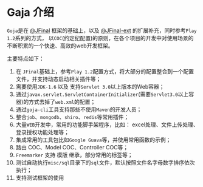 # Gaja 介绍

`Goja`是在 [@JFinal](http://www.jfinal.com) 框架的基础上，以及 [@JFinal-ext](http://git.oschina.net/zhouleib1412/jfinal-ext) 的扩展补充，同时参考`Play 1.2`系列的方式， 以`COC`(约定纪配置)的原则，在各个项目的开发中对使用场景的不断积累的一个快速、高效的web开发框架。

主要特点如下：

1. 在 `JFinal`基础上，参考`Play 1.2`配置方式，将大部分的配置整合到一个配置文件，并支持动态启动相关插件等；
2. 需要使用`JDK-1.6` 以及 支持`Servlet 3.0`以上版本的Web容器；
3. 通过`javax.servlet.ServletContainerInitializer`(需要`Servlet3.0`以上容器)的方式去掉了`web.xml`的配置；
4. 通过`goja-cli`工具支持那些不使用`Maven`的开发人员；
5. 整合`job`、`mongodb`、`shiro`、`redis`等常用插件；
6. 大量`WEB`开发中，常用的功能脚手架程序，比如： excel处理、文件上传处理、登录授权功能处理等；
7. 集成常用的工具包比如`Google Guava`等，并使用常用函数的示例；
8. 路由 COC、Model COC、Controller COC等；
9. `Freemarker` 支持 模版 继承，部分常用的标签等；
10. 测试自动执行`misc/sql`目录下的`sql`文件，默认按照文件名字母数字排序依次执行；
11. 支持测试框架的使用
